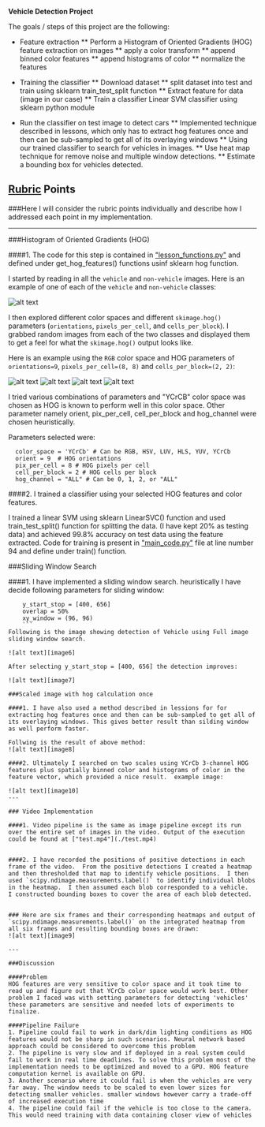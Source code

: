 **Vehicle Detection Project**

The goals / steps of this project are the following:

* Feature extraction
** Perform a Histogram of Oriented Gradients (HOG) feature extraction on images
** apply a color transform
** append binned color features
** append histograms of color
** normalize the features

* Training the classifier
** Download dataset
** split dataset into test and train using sklearn train_test_split function
** Extract feature for data (image in our case)
** Train a classifier Linear SVM classifier using sklearn python module

* Run the classifier on test image to detect cars
** Implemented technique described in lessons, which only has to extract hog features once and then can be sub-sampled to get all of its overlaying windows
** Using our trained classifier to search for vehicles in images.
** Use heat map technique for remove noise and multiple window detections.
** Estimate a bounding box for vehicles detected.

[//]: # (Image References)
[image1]: ./my_images/car_not_car.png
[image2]: ./my_images/car.jpg
[image3]: ./my_images/car_hog.jpg
[image4]: ./my_images/notcar.jpg
[image5]: ./my_images/notcar_hog.jpg
[image6]: ./my_images/test_image_y_start_stop_none.png
[image7]: ./my_images/after_y_start_stop400x660.png
[image8]: ./my_images/scaled_detected.png
[image9]: ./my_images/heat_map.png
[image10]: ./my_images/label_heat_map.png
[video1]: ./test.mp4

## [Rubric](https://review.udacity.com/#!/rubrics/513/view) Points
###Here I will consider the rubric points individually and describe how I addressed each point in my implementation.

---
###Histogram of Oriented Gradients (HOG)

####1. The code for this step is contained in ["lesson_functions.py"](./lesson_functions.py) and defined under get_hog_features() functions usinf sklearn hog function.


I started by reading in all the `vehicle` and `non-vehicle` images.  Here is an example of one of each of the `vehicle` and `non-vehicle` classes:

![alt text][image1]

I then explored different color spaces and different `skimage.hog()` parameters (`orientations`, `pixels_per_cell`, and `cells_per_block`).  I grabbed random images from each of the two classes and displayed them to get a feel for what the `skimage.hog()` output looks like.

Here is an example using the `RGB` color space and HOG parameters of `orientations=9`, `pixels_per_cell=(8, 8)` and `cells_per_block=(2, 2)`:

![alt text][image2]
![alt text][image3]
![alt text][image4]
![alt text][image5]

I tried various combinations of parameters and "YCrCB" color space was chosen as HOG is known to perform well in this color space. Other parameter namely orient, pix_per_cell, cell_per_block and hog_channel were chosen heuristically.

Parameters selected were:

```
  color_space = 'YCrCb' # Can be RGB, HSV, LUV, HLS, YUV, YCrCb
  orient = 9  # HOG orientations
  pix_per_cell = 8 # HOG pixels per cell
  cell_per_block = 2 # HOG cells per block
  hog_channel = "ALL" # Can be 0, 1, 2, or "ALL"
  ```

####2. I trained a classifier using your selected HOG features and color features.

I trained a linear SVM using sklearn LinearSVC() function and used train_test_split() function for splitting the data. (I have kept 20% as testing data) and achieved 99.8% accuracy on test data using the feature extracted. Code for training is present in ["main_code.py"](./main_code.py) file at line number 94 and define under train() function.


###Sliding Window Search

####1. I have implemented a sliding window search.  heuristically I have decide following parameters for sliding window:

```
    y_start_stop = [400, 656]
    overlap = 50%
    xy_window = (96, 96)
    ```
Following is the image showing detection of Vehicle using Full image sliding window search.

![alt text][image6]

After selecting y_start_stop = [400, 656] the detection improves:

![alt text][image7]

###Scaled image with hog calculation once

####1. I have also used a method described in lessions for for extracting hog features once and then can be sub-sampled to get all of its overlaying windows. This gives better result than silding window as well perform faster.

Follwing is the result of above method:
![alt text][image8]

####2. Ultimately I searched on two scales using YCrCb 3-channel HOG features plus spatially binned color and histograms of color in the feature vector, which provided a nice result.  example image:

![alt text][image10]
---

### Video Implementation

####1. Video pipeline is the same as image pipeline except its run over the entire set of images in the video. Output of the execution could be found at ["test.mp4"](./test.mp4)


####2. I have recorded the positions of positive detections in each frame of the video.  From the positive detections I created a heatmap and then thresholded that map to identify vehicle positions.  I then used `scipy.ndimage.measurements.label()` to identify individual blobs in the heatmap.  I then assumed each blob corresponded to a vehicle.  I constructed bounding boxes to cover the area of each blob detected.


### Here are six frames and their corresponding heatmaps and output of `scipy.ndimage.measurements.label()` on the integrated heatmap from all six frames and resulting bounding boxes are drawn:
![alt text][image9]

---

###Discussion

####Problem
HOG features are very sensitive to color space and it took time to read up and figure out that YCrCb color space would work best. Other problem I faced was with setting parameters for detecting 'vehicles' these parameters are sensitive and needed lots of experiments to finalize.

####Pipeline Failure
1. Pipeline could fail to work in dark/dim lighting conditions as HOG features would not be sharp in such scenarios. Neural network based approach could be considered to overcome this problem
2. The pipeline is very slow and if deployed in a real system could fail to work in real time deadlines. To solve this problem most of the implementation needs to be optimized and moved to a GPU. HOG feature computation kernel is available on GPU.
3. Another scenario where it could fail is when the vehicles are very far away. The window needs to be scaled to even lower sizes for detecting smaller vehicles. smaller windows however carry a trade-off of increased execution time
4. The pipeline could fail if the vehicle is too close to the camera. This would need training with data containing closer view of vehicles

